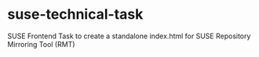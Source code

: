 # suse-technical-task
SUSE Frontend Task to create a standalone index.html for SUSE Repository Mirroring Tool (RMT)

